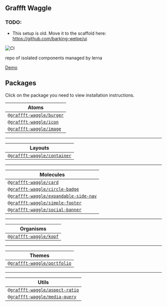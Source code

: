 ## Graffft Waggle

### TODO:

- This setup is old. Move it to the scaffold here: https://github.com/barking-welpe/ui

![CI](https://github.com/dankreiger/graffft-waggle/workflows/CI/badge.svg)

repo of isolated components managed by lerna

[Demo](https://graffft-waggle.surge.sh)

## Packages

Click on the package you need to view installation instructions.

| Atoms                                                                                                                 |
| --------------------------------------------------------------------------------------------------------------------- |
| [`@graffft-waggle/burger`](https://github.com/dankreiger/graffft-waggle/tree/master/src/packages/atoms/Burger#readme) |
| [`@graffft-waggle/icon`](https://github.com/dankreiger/graffft-waggle/tree/master/src/packages/atoms/Iconr#readme)    |
| [`@graffft-waggle/image`](https://github.com/dankreiger/graffft-waggle/tree/master/src/packages/atoms/Image#readme)   |

---

| Layouts                                                                                                                       |
| ----------------------------------------------------------------------------------------------------------------------------- |
| [`@graffft-waggle/container`](https://github.com/dankreiger/graffft-waggle/tree/master/src/packages/layouts/Container#readme) |

---

| Molecules                                                                                                                                         |
| ------------------------------------------------------------------------------------------------------------------------------------------------- |
| [`@graffft-waggle/card`](https://github.com/dankreiger/graffft-waggle/tree/master/src/packages/molecules/Card#readme)                             |
| [`@graffft-waggle/circle-badge`](https://github.com/dankreiger/graffft-waggle/tree/master/src/packages/molecules/CircleBadge#readme)              |
| [`@graffft-waggle/expandable-side-nav`](https://github.com/dankreiger/graffft-waggle/tree/master/src/packages/molecules/ExpandableSideNav#readme) |
| [`@graffft-waggle/simple-footer`](https://github.com/dankreiger/graffft-waggle/tree/master/src/packages/molecules/SimpleFooter#readme)            |
| [`@graffft-waggle/social-banner`](https://github.com/dankreiger/graffft-waggle/tree/master/src/packages/molecules/SocialBanner#readme)            |

---

| Organisms                                                                                                             |
| --------------------------------------------------------------------------------------------------------------------- |
| [`@graffft-waggle/kopf`](https://github.com/dankreiger/graffft-waggle/tree/master/src/packages/organisms/Kopf#readme) |

---

| Themes                                                                                                                       |
| ---------------------------------------------------------------------------------------------------------------------------- |
| [`@graffft-waggle/portfolio`](https://github.com/dankreiger/graffft-waggle/tree/master/src/packages/themes/Portfolio#readme) |

---

| Utils                                                                                                                            |
| -------------------------------------------------------------------------------------------------------------------------------- |
| [`@graffft-waggle/aspect-ratio`](https://github.com/dankreiger/graffft-waggle/tree/master/src/packages/utils/AspectRatio#readme) |
| [`@graffft-waggle/media-query`](https://github.com/dankreiger/graffft-waggle/tree/master/src/packages/utils/MediaQuery#readme)   |
